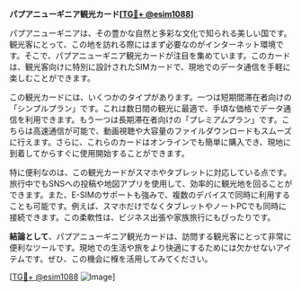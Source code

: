 **パプアニューギニア観光カード[[TG💪+ @esim1088](https://t.me/s/esim1088)]**

パプアニューギニアは、その豊かな自然と多彩な文化で知られる美しい国です。観光客にとって、この地を訪れる際にはまず必要なのがインターネット環境です。そこで、パプアニューギニア観光カードが注目を集めています。このカードは、観光客向けに特別に設計されたSIMカードで、現地でのデータ通信を手軽に楽しむことができます。

この観光カードには、いくつかのタイプがあります。一つは短期間滞在者向けの「シンプルプラン」です。これは数日間の観光に最適で、手頃な価格でデータ通信を利用できます。もう一つは長期滞在者向けの「プレミアムプラン」です。こちらは高速通信が可能で、動画視聴や大容量のファイルダウンロードもスムーズに行えます。さらに、これらのカードはオンラインでも簡単に購入でき、現地に到着してからすぐに使用開始することができます。

特に便利なのは、この観光カードがスマホやタブレットに対応している点です。旅行中でもSNSへの投稿や地図アプリを使用して、効率的に観光地を回ることができます。また、E-SIMのサポートも強みで、複数のデバイスで同時に利用することも可能です。例えば、スマホだけでなくタブレットやノートPCでも同時に接続できます。この柔軟性は、ビジネス出張や家族旅行にもぴったりです。

**結論として**、パプアニューギニア観光カードは、訪問する観光客にとって非常に便利なツールです。現地での生活や旅をより快適にするためには欠かせないアイテムです。ぜひ、この機会に椺を活用してみてください。

[[TG💪+ @esim1088](https://t.me/s/esim1088) ![Image](https://i.postimg.cc/Y0z9fWf4/image.png)]